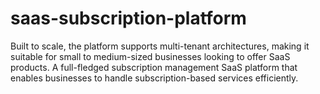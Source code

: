 # saas-subscription-platform
Built to scale, the platform supports multi-tenant architectures, making it suitable for small to medium-sized businesses looking to offer SaaS products. A full-fledged subscription management SaaS platform that enables businesses to handle subscription-based services efficiently. 
